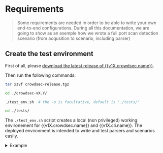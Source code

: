 # Requirements

>Some requirements are needed in order to be able to write your own end-to-end configurations.
>During all this documentation, we are going to show as an exemple how we wrote a full port scan detection scenario (from acqusition to scenario, including parser)

## Create the test environment

First of all, please [download the latest release of {{v1X.crowdsec.name}}](https://github.com/crowdsecurity/crowdsec/releases).

Then run the following commands:

```bash
tar xzvf crowdsec-release.tgz
```
```bash
cd ./crowdsec-vX.Y/
```
```bash
./test_env.sh  # the -o is facultative, default is "./tests/"
```
```bash
cd ./tests/
```

The `./test_env.sh` script creates a local (non privileged) working environement for {{v1X.crowdsec.name}} and {{v1X.cli.name}}.
The deployed environment is intended to write and test parsers and scenarios easily.


<details>
  <summary>Example</summary>

```bash
$ tar xzvf ./crowdsec-release.tgz
$ cd ./crowdsec-v0.0.18/
$ ./test_env.sh 
[09/05/2020:20:02:19][INFO] Creating test arboresence in /tmp/crowdsec-v0.0.18/tests
[09/05/2020:20:02:19][INFO] Arboresence created
[09/05/2020:20:02:19][INFO] Copying needed files for tests environment
[09/05/2020:20:02:19][INFO] Files copied
[09/05/2020:20:02:19][INFO] Setting up configurations
INFO[0000] Failed to open config /tmp/crowdsec-v0.0.18/tests/config/crowdsec-cli/config : open /tmp/crowdsec-v0.0.18/tests/config/crowdsec-cli/config: no such file or directory 
WARN[0000] creating skeleton!                           
INFO[0000] wrote config to /tmp/crowdsec-v0.0.18/tests/config/crowdsec-cli/config  
INFO[0000] wrote config to /tmp/crowdsec-v0.0.18/tests/config/crowdsec-cli/config  
INFO[0000] Wrote new 45625 bytes index to /tmp/crowdsec-v0.0.18/tests/config/crowdsec-cli/.index.json 
INFO[0000] crowdsecurity/syslog-logs : OK               
INFO[0000] crowdsecurity/geoip-enrich : OK              
INFO[0000] crowdsecurity/dateparse-enrich : OK          
INFO[0001] crowdsecurity/linux : OK                     
INFO[0001] /tmp/crowdsec-v0.0.18/tests/config/collections doesn\'t exist, create 
INFO[0001] /tmp/crowdsec-v0.0.18/tests/config/parsers/s00-raw doesn\'t exist, create 
INFO[0001] Enabled parsers : crowdsecurity/syslog-logs  
INFO[0001] /tmp/crowdsec-v0.0.18/tests/config/parsers/s02-enrich doesn\'t exist, create 
INFO[0001] Enabled parsers : crowdsecurity/geoip-enrich 
INFO[0001] Enabled parsers : crowdsecurity/dateparse-enrich 
INFO[0001] Enabled collections : crowdsecurity/linux    
INFO[0001] Enabled crowdsecurity/linux                  
[09/05/2020:20:02:20][INFO] Environment is ready in /tmp/crowdsec-v0.0.18/tests
```

</details>
